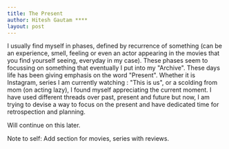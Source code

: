 ```yaml
---
title: The Present
author: Hitesh Gautam ****
layout: post
---
```


I usually find myself in phases, defined by recurrence of something (can be an experience, smell, feeling or even an actor appearing in the movies that you find yourself seeing, everyday in my case). These phases seem to focussing on something that eventually I put into my "Archive". These days life has been giving emphasis on the word "Present". Whether it is Instagram, series I am currently watching : "This is us", or a scolding from mom (on acting lazy), I found myself appreciating the current moment. I have used different threads over past, present and future but now, I am trying to devise a way to focus on the present and have dedicated time for retrospection and planning.

Will continue on this later.

Note to self: Add section for movies, series with reviews.